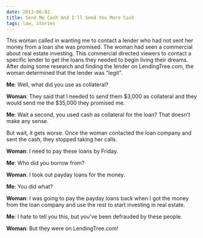 ```yaml
---
date: 2013-06-02
title: Send Me Cash And I'll Send You More Cash
tags: law, stories
---
```


This woman called in wanting me to contact a lender who had not sent her money from a loan she was promised. The woman had seen a commercial about real estate investing. This commercial directed viewers to contact a specific lender to get the loans they needed to begin living their dreams. After doing some research and finding the lender on LendingTree.com, the woman determined that the lender was "legit".

**Me**: Well, what did you use as collateral?

**Woman**: They said that I needed to send them $3,000 as collateral and they would send me the $35,000 they promised me.

**Me**: Wait a second, you used cash as collateral for the loan? That doesn't make any sense.

But wait, it gets worse. Once the woman contacted the loan company and sent the cash, they stopped taking her calls.

**Woman**: I need to pay these loans by Friday.

**Me**: Who did you borrow from?

**Woman**: I took out payday loans for the money.

**Me**: You did what?

**Woman**: I was going to pay the payday loans back when I got the money from the loan company and use the rest to start investing in real estate.

**Me**: I hate to tell you this, but you've been defrauded by these people.

**Woman**: But they were on LendingTree.com!